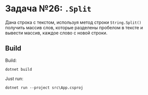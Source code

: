 ﻿# Задача №26: `.Split`
Дана строка с текстом, используя метод строки `String.Split()` получить массив слов, которые разделены пробелом в тексте и вывести массив, каждое слово с новой строки.

## Build

Build:
```
dotnet build
```

Just run:
```
dotnet run --project src\App.csproj
```
